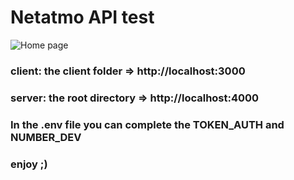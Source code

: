# Netatmo API test

![Home page](./client/public/home.png?raw=true "Home page")

### client: the client folder => http://localhost:3000

### server: the root directory => http://localhost:4000

### In the .env file you can complete the TOKEN_AUTH and NUMBER_DEV

### enjoy ;)
